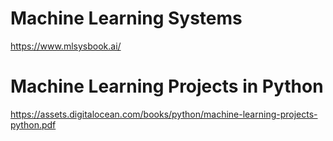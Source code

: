 # Machine Learning Systems
https://www.mlsysbook.ai/

# Machine Learning Projects in Python
https://assets.digitalocean.com/books/python/machine-learning-projects-python.pdf
